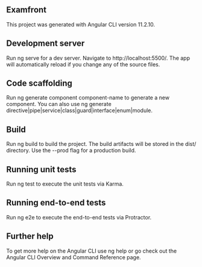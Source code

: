 Examfront
-------------------------------------------
This project was generated with Angular CLI version 11.2.10.


Development server
-------------------------------------------
Run ng serve for a dev server. Navigate to http://localhost:5500/. The app will automatically reload if you change any of the source files.

Code scaffolding
-------------------------------------------
Run ng generate component component-name to generate a new component. You can also use ng generate directive|pipe|service|class|guard|interface|enum|module.

Build
-------------------------------------------
Run ng build to build the project. The build artifacts will be stored in the dist/ directory. Use the --prod flag for a production build.

Running unit tests
-------------------------------------------
Run ng test to execute the unit tests via Karma.

Running end-to-end tests
-------------------------------------------
Run ng e2e to execute the end-to-end tests via Protractor.

Further help
-------------------------------------------
To get more help on the Angular CLI use ng help or go check out the Angular CLI Overview and Command Reference page.
